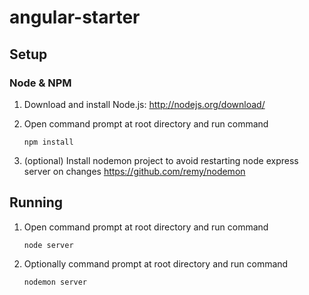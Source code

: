 # angular-starter

## Setup

### Node & NPM
1.  Download and install Node.js: http://nodejs.org/download/
2.  Open command prompt at root directory and run command

    ```
    npm install
    ```
3. (optional) Install nodemon project to avoid restarting node express server on changes https://github.com/remy/nodemon

## Running
1.  Open command prompt at root directory and run command

    ```
    node server
    ```
2.  Optionally command prompt at root directory and run command

    ```
    nodemon server
    ```